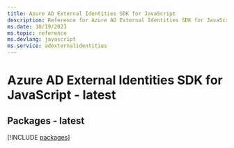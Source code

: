 ```yaml
---
title: Azure AD External Identities SDK for JavaScript
description: Reference for Azure AD External Identities SDK for JavaScript
ms.date: 10/19/2023
ms.topic: reference
ms.devlang: javascript
ms.service: adexternalidentities
---
```

# Azure AD External Identities SDK for JavaScript - latest
## Packages - latest
[!INCLUDE [packages](ad-external-identities-index.md)]